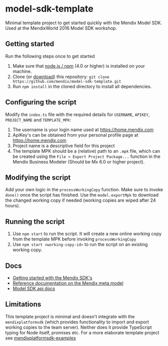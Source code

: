 # model-sdk-template

Minimal template project to get started quickly with the Mendix Model SDK.
Used at the MendixWorld 2016 Model SDK workshop.

## Getting started

Run the following steps once to get started

1. Make sure that [node.js / npm](https://nodejs.org/en/download/) (4.0 or higher) is installed on your machine.
2. Clone (or [download](https://github.com/mendix/model-sdk-template/archive/master.zip)) this repository: `git clone https://github.com/mendix/model-sdk-template.git`
3. Run `npm install` in the cloned directory to install all dependencies.

## Configuring the script

Modify the `index.ts` file with the required details for `USERNAME`, `APIKEY`, `PROJECT_NAME` and `TEMPLATE_MPK`:

1. The username is your login name used at https://home.mendix.com
2. ApiKey's can be obtained from your personal profile page at https://home.mendix.com
3. Project name is a descriptive field for this project
4. The template MPK should be a (relative) path to an `.mpk` file, which can be created using the `File > Export Project Package...` function in the Mendix Business Modeler (Should be Mx 6.0 or higher project).

## Modifying the script

Add your own logic in the `processWorkingCopy` function.
Make sure to invoke `done()` once the script has finished.
Use the `model.exportMpk` to download the changed working copy if needed (working copies are wiped after 24 hours).

## Running the script

1. Use `npm start` to run the script. It will create a new online working copy from the template MPK before invoking `processWorkingCopy`
2. Use `npm start <working-copy-id>` to run the script on an existing working copy.

## Docs

* [Getting started with the Mendix SDK's](https://developers.mendix.com/sdk/)
* [Reference documentation on the Mendix meta model](https://world.mendix.com/display/MXSDK/Reference+Documentation)
* [Model SDK api docs](https://apidocs.mendix.com/modelsdk/latest/)

## Limitations

This template project is minimal and doesn't integrate with the `mendixplatformsdk`
(which provides functionality to import and export working copies to the team server).
Neither does it provide TypeScript typing for Node itself, promises etc.
For a more elaborate template project see [mendixplatformsdk-examples](https://github.com/mendix/mendixplatformsdk-examples)